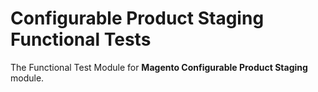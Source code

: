 # Configurable Product Staging Functional Tests

The Functional Test Module for **Magento Configurable Product Staging** module.
